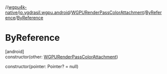 //[wgpu4k-native](../../../../index.md)/[io.ygdrasil.wgpu.android](../../index.md)/[WGPURenderPassColorAttachment](../index.md)/[ByReference](index.md)/[ByReference](-by-reference.md)

# ByReference

[android]\
constructor(other: [WGPURenderPassColorAttachment](../index.md))

constructor(pointer: Pointer? = null)